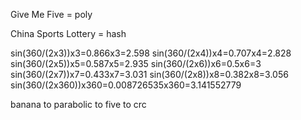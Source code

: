 Give Me Five = poly

China Sports Lottery = hash

sin(360/(2x3))x3=0.866x3=2.598
sin(360/(2x4))x4=0.707x4=2.828
sin(360/(2x5))x5=0.587x5=2.935
sin(360/(2x6))x6=0.5x6=3
sin(360/(2x7))x7=0.433x7=3.031
sin(360/(2x8))x8=0.382x8=3.056
sin(360/(2x360))x360=0.008726535x360=3.141552779

banana to parabolic to five to crc 
